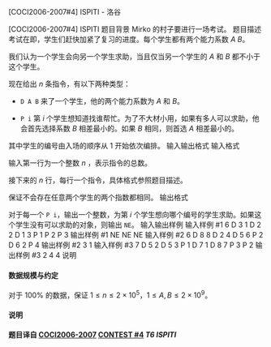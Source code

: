 



[COCI2006-2007#4]  ISPITI - 洛谷














[COCI2006-2007#4]  ISPITI
题目背景
Mirko 的村子要进行一场考试。
题目描述
考试在即，学生们赶快加紧了复习的进度。每个学生都有两个能力系数 $A\ B$。

我们认为一个学生会向另一个学生求助，当且仅当另一个学生的 $A$ 和 $B$ 都不小于这个学生。

现在给出 $n$ 条指令，有以下两种类型：

- `D A B` 来了一个学生，他的两个能力系数为 $A$ 和 $B$。

- `P i` 第 $i$ 个学生想知道找谁帮忙。为了不大材小用，如果有多人可以求助，他会首先选择系数 $B$ 相差最小的。如果 $B$ 相同，则首选 $A$ 相差最小的。

其中学生的编号由入场的顺序从 $1$ 开始依次编排。
输入输出格式
输入格式

输入第一行为一个整数 $n$ ，表示指令的总数。

接下来的 $n$ 行，每行一个指令，具体格式参照题目描述。

保证不会存在任意两个学生的两个指数都相同。
输出格式

对于每一个 `P i`，输出一个整数，为第 $i$ 个学生想向哪个编号的学生求助。如果这个学生没有可以求助的对象，则输出 `NE`。
输入输出样例
输入样例 #1
6
D 3 1
D 2 2
D 1 3
P 1
P 2
P 3
输出样例 #1
NE
NE
NE
输入样例 #2
6
D 8 8
D 2 4
D 5 6
P 2
D 6 2
P 4
输出样例 #2
3
1
输入样例 #3
7
D 5 2
D 5 3
P 1
D 7 1
D 8 7
P 3
P 2
输出样例 #3
2
4
4
说明
#### 数据规模与约定

对于 $100\%$ 的数据，保证 $1\le n\le 2\times 10^5$，$1\le A,B\le 2\times 10^9$。

#### 说明

**题目译自 [COCI2006-2007](https://hsin.hr/coci/archive/2006_2007/) [CONTEST #4](https://hsin.hr/coci/archive/2006_2007/contest4_tasks.pdf) *T6  ISPITI***






